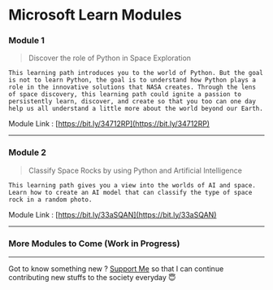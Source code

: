 # Microsoft Learn Modules

### Module 1

> Discover the role of Python in Space Exploration

```text
This learning path introduces you to the world of Python. But the goal is not to learn Python, the goal is to understand how Python plays a role in the innovative solutions that NASA creates. Through the lens of space discovery, this learning path could ignite a passion to persistently learn, discover, and create so that you too can one day help us all understand a little more about the world beyond our Earth.
```

Module Link : [https://bit.ly/34712RP](https://bit.ly/34712RP)

<hr>

### Module 2

> Classify Space Rocks by using Python and Artificial Intelligence

```
This learning path gives you a view into the worlds of AI and space. Learn how to create an AI model that can classify the type of space rock in a random photo.
```

Module Link : [https://bit.ly/33aSQAN](https://bit.ly/33aSQAN)

<hr>

### More Modules to Come (Work in Progress)

<hr>

Got to know something new ? [Support Me](https://paypal.me/shubhadeepmandal394?locale.x=en_GB) so that I can continue contributing new stuffs to the society everyday 😇
